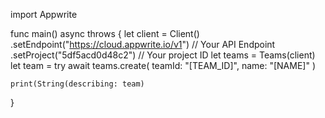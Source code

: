 import Appwrite

func main() async throws {
    let client = Client()
      .setEndpoint("https://cloud.appwrite.io/v1") // Your API Endpoint
      .setProject("5df5acd0d48c2") // Your project ID
    let teams = Teams(client)
    let team = try await teams.create(
        teamId: "[TEAM_ID]",
        name: "[NAME]"
    )

    print(String(describing: team)
}
